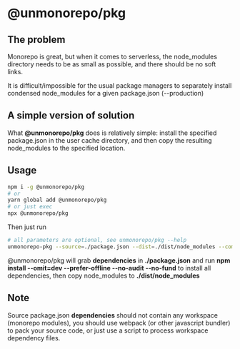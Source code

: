 # @unmonorepo/pkg


## The problem

Monorepo is great, but when it comes to serverless, the node_modules directory needs to be as small as possible, and there should be no soft links.

It is difficult/impossible for the usual package managers to separately install condensed node_modules for a given package.json (--production)

## A simple version of solution

What **@unmonorepo/pkg** does is relatively simple: install the specified package.json in the user cache directory, and then copy the resulting node_modules to the specified location.

## Usage

```bash
npm i -g @unmonorepo/pkg
# or
yarn global add @unmonorepo/pkg
# or just exec
npx @unmonorepo/pkg
```

Then just run

```bash
# all parameters are optional, see unmonorepo/pkg --help
unmonorepo-pkg --source=./package.json --dist=./dist/node_modules --command="npm install --omit=dev --prefer-offline --no-audit --no-fund"
```

@unmonorepo/pkg will grab **dependencies** in **./package.json** and run **npm install --omit=dev --prefer-offline --no-audit --no-fund** to install all dependencies, then copy node_modules to **./dist/node_modules**

## Note

Source package.json **dependencies** should not contain any workspace (monorepo modules), you should use webpack (or other javascript bundler) to pack your source code, or just use a script to process workspace dependency files.

